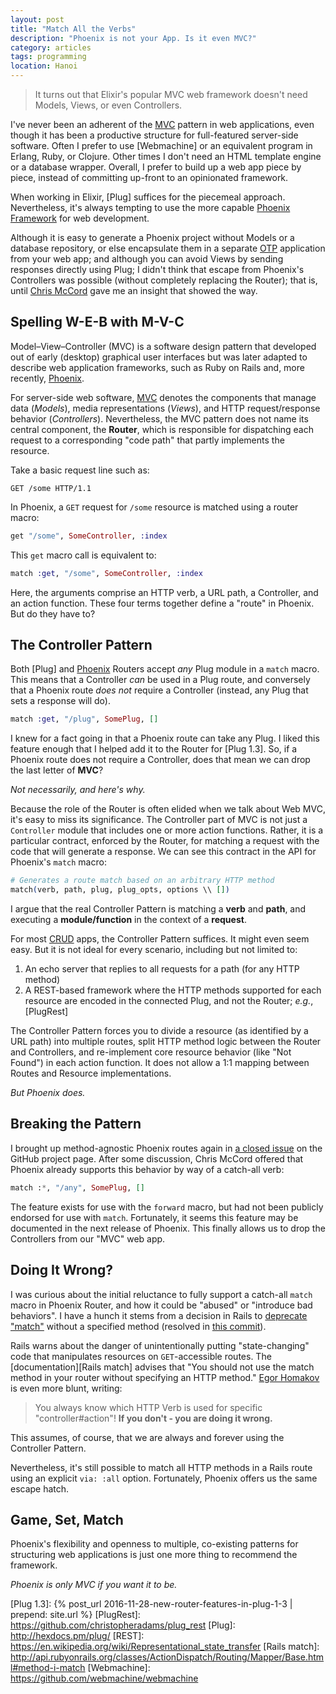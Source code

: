 ```yaml
---
layout: post
title: "Match All the Verbs"
description: "Phoenix is not your App. Is it even MVC?"
category: articles
tags: programming
location: Hanoi
---
```


> It turns out that Elixir's popular MVC web framework doesn't need Models,
> Views, or even Controllers.

I've never been an adherent of the [MVC] pattern in web applications, even
though it has been a productive structure for full-featured server-side
software.
Often I prefer to use [Webmachine] or an equivalent program in Erlang, Ruby, or
Clojure.
Other times I don't need an HTML template engine or a database wrapper.
Overall, I prefer to build up a web app piece by piece, instead of committing
up-front to an opinionated framework.

When working in Elixir, [Plug] suffices for the piecemeal approach.
Nevertheless, it's always tempting to use the more
capable [Phoenix Framework][Phoenix] for web development.

Although it is easy to generate a Phoenix project without Models or a database
repository, or else encapsulate them in a separate [OTP] application from your
web app;
and although you can avoid Views by sending responses directly using Plug;
I didn't think that escape from Phoenix's Controllers was possible (without
completely replacing the Router);
that is, until [Chris McCord] gave me an insight that showed the way.

## Spelling W-E-B with M-V-C

Model–View–Controller (MVC) is a software design pattern that developed out of
early (desktop) graphical user interfaces but was later adapted to describe web
application frameworks, such as Ruby on Rails and, more recently, [Phoenix].

For server-side web software, [MVC] denotes the components that manage data
(*Models*), media representations (*Views*), and HTTP request/response behavior
(*Controllers*).
Nevertheless, the MVC pattern does not name its central component, the
**Router**, which is responsible for dispatching each request to a corresponding
"code path" that partly implements the resource.

Take a basic request line such as:

```http
GET /some HTTP/1.1
```

In Phoenix, a `GET` request for `/some` resource is matched using a router
macro:

```elixir
get "/some", SomeController, :index
```

This `get` macro call is equivalent to:

```elixir
match :get, "/some", SomeController, :index
```

Here, the arguments comprise an HTTP verb, a URL path, a Controller, and an
action function.
These four terms together define a "route" in Phoenix.
But do they have to?

## The Controller Pattern

Both [Plug] and [Phoenix] Routers accept *any* Plug module in a `match` macro.
This means that a Controller *can* be used in a Plug route, and conversely that
a Phoenix route *does not* require a Controller (instead, any Plug that sets a
response will do).

```elixir
match :get, "/plug", SomePlug, []
```

I knew for a fact going in that a Phoenix route can take any Plug.
I liked this feature enough that I helped add it to the Router for [Plug 1.3].
So, if a Phoenix route does not require a Controller, does that mean we can drop
the last letter of **MVC**?

*Not necessarily, and here's why.*

Because the role of the Router is often elided when we talk about Web MVC, it's
easy to miss its significance.
The Controller part of MVC is not just a `Controller` module that includes one
or more action functions.
Rather, it is a particular contract, enforced by the Router, for matching a
request with the code that will generate a response.
We can see this contract in the API for Phoenix's `match` macro:

```elixir
# Generates a route match based on an arbitrary HTTP method
match(verb, path, plug, plug_opts, options \\ [])
```

I argue that the real Controller Pattern is matching a **verb** and **path**, and
executing a **module/function** in the context of a **request**.

For most [CRUD] apps, the Controller Pattern suffices.
It might even seem easy.
But it is not ideal for every scenario, including but not limited to:

1. An echo server that replies to all requests for a path (for any HTTP method)
1. A REST-based framework where the HTTP methods supported for each resource are
   encoded in the connected Plug, and not the Router; *e.g.*, [PlugRest]

The Controller Pattern forces you to divide a resource (as identified by a URL
path) into multiple routes, split HTTP method logic between the Router and
Controllers, and re-implement core resource behavior (like "Not Found") in each
action function.
It does not allow a 1:1 mapping between Routes and Resource implementations.

*But Phoenix does.*

## Breaking the Pattern

I brought up method-agnostic Phoenix routes again in [a closed issue][977] on
the GitHub project page.
After some discussion, Chris McCord offered that Phoenix already supports this
behavior by way of a catch-all verb:

```elixir
match :*, "/any", SomePlug, []
```

The feature exists for use with the `forward` macro, but had not been publicly
endorsed for use with `match`.
Fortunately, it seems this feature may be documented in the next release of
Phoenix.
This finally allows us to drop the Controllers from our "MVC" web app.

## Doing It Wrong?

I was curious about the initial reluctance to fully support a catch-all `match`
macro in Phoenix Router, and how it could be "abused" or "introduce bad
behaviors".
I have a hunch it stems from a decision in Rails to [deprecate "match"][5964]
without a specified method (resolved in [this commit][56cdc81]).

Rails warns about the danger of unintentionally putting "state-changing" code
that manipulates resources on `GET`-accessible routes.
The [documentation][Rails match] advises that "You should not use the match
method in your router without specifying an HTTP method."
[Egor Homakov][Match in Rails and CSRF] is even more blunt, writing:

> You always know which HTTP Verb is used for specific "controller#action"! **If
> you don't - you are doing it wrong.**

This assumes, of course, that we are always and forever using the Controller Pattern.

Nevertheless, it's still possible to match all HTTP methods in a Rails route using an
explicit `via: :all` option. Fortunately, Phoenix offers us the same escape hatch.

## Game, Set, Match

Phoenix's flexibility and openness to multiple, co-existing patterns for
structuring web applications is just one more thing to recommend the framework.

*Phoenix is only MVC if you want it to be.*

[56cdc81]: https://github.com/rails/rails/commit/56cdc81c08b1847c5c1f699810a8c3b9ac3715a6
[5964]: https://github.com/rails/rails/issues/5964
[977]: https://github.com/phoenixframework/phoenix/issues/977
[CRUD]: https://en.wikipedia.org/wiki/Create,_read,_update_and_delete
[Chris McCord]: http://www.chrismccord.com/
[MVC]: https://en.wikipedia.org/wiki/Model%E2%80%93view%E2%80%93controller#Use_in_web_applications
[Match in Rails and CSRF]: http://homakov.blogspot.com/2012/04/whitelist-your-routes-match-is-evil.html
[OTP]: https://en.wikipedia.org/wiki/Open_Telecom_Platform
[Phoenix]: http://www.phoenixframework.org/
[Plug 1.3]: {% post_url 2016-11-28-new-router-features-in-plug-1-3 | prepend: site.url %}
[PlugRest]: https://github.com/christopheradams/plug_rest
[Plug]: http://hexdocs.pm/plug/
[REST]: https://en.wikipedia.org/wiki/Representational_state_transfer
[Rails match]: http://api.rubyonrails.org/classes/ActionDispatch/Routing/Mapper/Base.html#method-i-match
[Webmachine]: https://github.com/webmachine/webmachine
